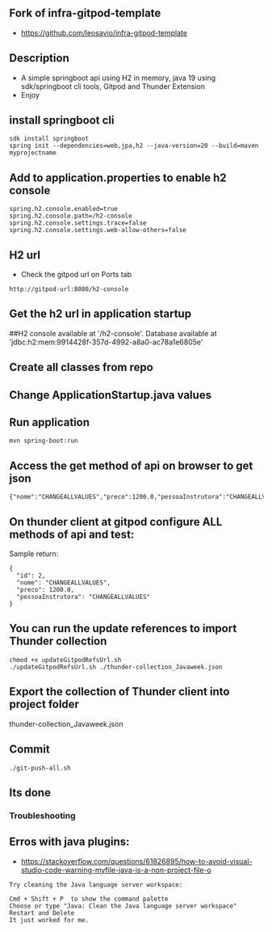 ## Fork of infra-gitpod-template
- https://github.com/leosavio/infra-gitpod-template

## Description
- A simple springboot api using H2 in memory, java 19 using sdk/springboot cli tools, Gitpod and Thunder Extension
- Enjoy

## install springboot cli
```
sdk install springboot
spring init --dependencies=web,jpa,h2 --java-version=20 --build=maven myprojectname
```

## Add to application.properties to enable h2 console
```
spring.h2.console.enabled=true
spring.h2.console.path=/h2-console
spring.h2.console.settings.trace=false
spring.h2.console.settings.web-allow-others=false
```

## H2 url
- Check the gitpod url on Ports tab
```
http://gitpod-url:8080/h2-console
```

## Get the h2 url in application startup
##H2 console available at '/h2-console'. Database available at 'jdbc:h2:mem:9914428f-357d-4992-a8a0-ac78a1e6805e'

## Create all classes from repo

## Change ApplicationStartup.java values

## Run application
```
mvn spring-boot:run
```

## Access the get method of api on browser to get json 
```
{"nome":"CHANGEALLVALUES","preco":1200.0,"pessoaInstrutora":"CHANGEALLVALUES"}
```

## On thunder client at gitpod configure ALL methods of api and test:
Sample return:
```
{
  "id": 2,
  "nome": "CHANGEALLVALUES",
  "preco": 1200.0,
  "pessoaInstrutora": "CHANGEALLVALUES"
}
```

## You can run the update references to import Thunder collection
```
chmod +x updateGitpodRefsUrl.sh 
./updateGitpodRefsUrl.sh ./thunder-collection_Javaweek.json
```

## Export the collection of Thunder client into project folder
thunder-collection_Javaweek.json

## Commit
```
./git-push-all.sh 
```

## Its done

### Troubleshooting

## Erros with java plugins:
- https://stackoverflow.com/questions/61826895/how-to-avoid-visual-studio-code-warning-myfile-java-is-a-non-project-file-o
```
Try cleaning the Java language server workspace:

Cmd + Shift + P  to show the command palette
Choose or type "Java: Clean the Java language server workspace"
Restart and Delete
It just worked for me.
```